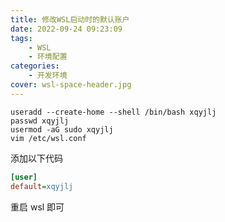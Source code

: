 ```yaml
---
title: 修改WSL启动时的默认账户
date: 2022-09-24 09:23:09
tags:
	- WSL
	- 环境配置
categories:
    - 开发环境
cover: wsl-space-header.jpg
---
```


```shell
useradd --create-home --shell /bin/bash xqyjlj
passwd xqyjlj
usermod -aG sudo xqyjlj
vim /etc/wsl.conf
```

添加以下代码

```ini
[user]
default=xqyjlj
```

重启 wsl 即可
